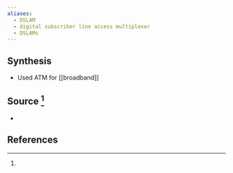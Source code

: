 ```yaml
---
aliases:
  - DSLAM
  - digital subscriber line access multiplexer
  - DSLAMs
---
```

## Synthesis
- Used ATM for [[broadband]]
## Source [^1]
- 
## References

[^1]: 